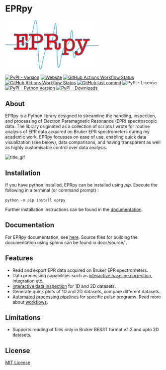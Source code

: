 # EPRpy

<img src="https://raw.githubusercontent.com/davistdaniel/EPRpy/refs/heads/main/docs/source/images/eprpy_logo.png" alt="eprpy_logo" width="300">

[![PyPI - Version](https://img.shields.io/pypi/v/eprpy)](https://pypi.org/project/eprpy/) [![Website](https://img.shields.io/website?url=https%3A%2F%2Fdavistdaniel.github.io%2FEPRpy%2F&up_message=online&down_message=offline&label=Docs)](https://davistdaniel.github.io/EPRpy/) [![GitHub Actions Workflow Status](https://img.shields.io/github/actions/workflow/status/davistdaniel/eprpy/deploy-docs.yml?label=Docs)](https://github.com/davistdaniel/EPRpy/actions/workflows/deploy-docs.yml) [![GitHub Actions Workflow Status](https://img.shields.io/github/actions/workflow/status/davistdaniel/eprpy/test-eprpy.yml?label=Tests)](https://github.com/davistdaniel/EPRpy/actions/workflows/test-eprpy.yml) [![GitHub last commit](https://img.shields.io/github/last-commit/davistdaniel/EPRpy)](https://github.com/davistdaniel/EPRpy/commits/main/) ![PyPI - License](https://img.shields.io/pypi/l/eprpy) [![PyPI - Python Version](https://img.shields.io/pypi/pyversions/eprpy)](https://davistdaniel.github.io/EPRpy/installation.html#setting-up-eprpy) [![PyPI - Downloads](https://img.shields.io/pypi/dm/eprpy)](https://pypi.org/project/eprpy/)

## About

EPRpy is a Python library designed to streamline the handling, inspection, and processing of Electron Paramagnetic Resonance (EPR) spectroscopic data. The library originated as a collection of scripts I wrote for routine analysis of EPR data acquired on Bruker EPR spectrometers during my academic work. EPRpy focusses on ease of use, enabling quick data visualization (see below), data comparisons, and having transparent as well as highly customisable control over data analysis.

<img src="https://github.com/davistdaniel/EPRpy/raw/main/docs/source/images/title_gif.gif" alt="title_gif">

## Installation

If you have python installed, EPRpy can be installed using *pip*. Execute the following in a terminal (or command prompt) :

`python -m pip install eprpy`

Further installation instructions can be found in the [documentation](https://davistdaniel.github.io/EPRpy/).

## Documentation

For EPRpy documentation, see [here](https://davistdaniel.github.io/EPRpy/). Source files for building the documentation using sphinx can be found in docs/source/ .

## Features

* Read and export EPR data acquired on Bruker EPR spectrometers.
* Data processing capabilities such as [interactive baseline correction](https://davistdaniel.github.io/EPRpy/notebooks/examples.html#Baseline-correction), integration etc.
* [Interactive data inspection](https://davistdaniel.github.io/EPRpy/plotting.html#interactive-plots) for 1D and 2D datasets.
* Generate quick plots of 1D and 2D datasets, compare different datasets.
* [Automated processing pipelines](https://davistdaniel.github.io/EPRpy/notebooks/examples.html#Workflows) for specific pulse programs. Read more about [workflows](https://davistdaniel.github.io/EPRpy/workflows.html).

## Limitations
* Supports reading of files only in Bruker BES3T format v.1.2 and upto 2D datasets.

## License
[MIT License](https://github.com/davistdaniel/EPRpy/blob/main/LICENSE)
